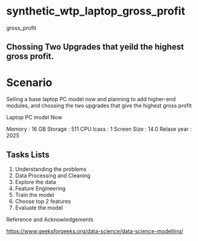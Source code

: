 # synthetic_wtp_laptop_gross_profit
gross_profit

## Chossing Two Upgrades that yeild the highest gross profit.

# Scenario

Selling a base laptop PC model now and planning to add higher-end modules, and chossing the two upgrades that give the highest gross profit

Laptop PC model Now

Memory : 16 GB
Storage : 511
CPU lcass : 1
Screen Size : 14.0
Relase year : 2025

## Tasks Lists

1. Understanding the problems
2. Data Processing and Cleaning
3. Explore the data
4. Feature Engineering
5. Train the model
6. Choose top 2 features
7. Evaluate the model

Reference and Acknowledgements

https://www.geeksforgeeks.org/data-science/data-science-modelling/






